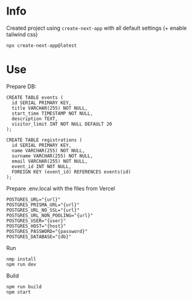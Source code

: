 # Info

Created project using `create-next-app` with all default settings (+ enable tailwind css)

    npx create-next-app@latest

# Use

Prepare DB:
```
CREATE TABLE events (
  id SERIAL PRIMARY KEY,
  title VARCHAR(255) NOT NULL,
  start_time TIMESTAMP NOT NULL,
  description TEXT,
  visitor_limit INT NOT NULL DEFAULT 20
);

CREATE TABLE registrations (
  id SERIAL PRIMARY KEY,
  name VARCHAR(255) NOT NULL,
  surname VARCHAR(255) NOT NULL,
  email VARCHAR(255) NOT NULL,
  event_id INT NOT NULL,
  FOREIGN KEY (event_id) REFERENCES events(id)
);
```

Prepare .env.local with the files from Vercel
```
POSTGRES_URL="{url}"
POSTGRES_PRISMA_URL="{url}"
POSTGRES_URL_NO_SSL="{url}"
POSTGRES_URL_NON_POOLING="{url}"
POSTGRES_USER="{user}"
POSTGRES_HOST="{host}"
POSTGRES_PASSWORD="{password}"
POSTGRES_DATABASE="{db}"
```

Run

    nmp install
    npm run dev

Build

    npm run build
    npm start

